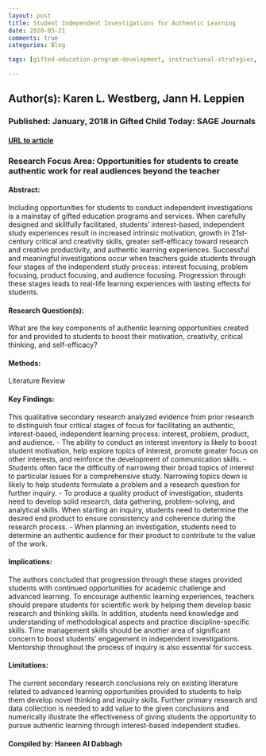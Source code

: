 ```yaml
---
layout: post
title: Student Independent Investigations for Authentic Learning
date: 2020-05-21
comments: true
categories: Blog

tags: [gifted-education-program-development, instructional-strategies, independent-study]

---
```


## Author(s): Karen L. Westberg, Jann H. Leppien

### Published: January, 2018 in Gifted Child Today: SAGE Journals

#### [URL to article](https://journals.sagepub.com/doi/pdf/10.1177/1076217517735354)

### Research Focus Area: Opportunities for students to create authentic work for real audiences beyond the teacher

#### Abstract:
Including opportunities for students to conduct independent investigations is a mainstay of gifted education programs and services. When carefully designed and skillfully facilitated, students’ interest-based, independent study experiences result in increased intrinsic motivation, growth in 21st-century critical and creativity skills, greater self-efficacy toward research and creative productivity, and authentic learning experiences. Successful and meaningful investigations occur when teachers guide students through four stages of the independent study process: interest focusing, problem focusing, product focusing, and audience focusing. Progression through these stages leads to real-life learning experiences with lasting effects for students.


#### Research Question(s):
What are the key components of authentic learning opportunities created for and provided to students to boost their motivation, creativity, critical thinking, and self-efficacy?


#### Methods:
Literature Review


#### Key Findings:
This qualitative secondary research analyzed evidence from prior research to distinguish four critical stages of focus for facilitating an authentic, interest-based, independent learning process: interest, problem, product, and audience.  - The ability to conduct an interest inventory is likely to boost student motivation, help explore topics of interest, promote greater focus on other interests, and reinforce the development of communication skills.  - Students often face the difficulty of narrowing their broad topics of interest to particular issues for a comprehensive study. Narrowing topics down is likely to help students formulate a problem and a research question for further inquiry. - To produce a quality product of investigation, students need to develop solid research, data gathering, problem-solving, and analytical skills. When starting an inquiry, students need to determine the desired end product to ensure consistency and coherence during the research process. - When planning an investigation, students need to determine an authentic audience for their product to contribute to the value of the work.  


#### Implications:
The authors concluded that progression through these stages provided students with continued opportunities for academic challenge and advanced learning. To encourage authentic learning experiences, teachers should prepare students for scientific work by helping them develop basic research and thinking skills. In addition, students need knowledge and understanding of methodological aspects and practice discipline-specific skills. Time management skills should be another area of significant concern to boost students’ engagement in independent investigations. Mentorship throughout the process of inquiry is also essential for success.


#### Limitations:
The current secondary research conclusions rely on existing literature related to advanced learning opportunities provided to students to help them develop novel thinking and inquiry skills. Further primary research and data collection is needed to add value to the given conclusions and numerically illustrate the effectiveness of giving students the opportunity  to pursue authentic learning through interest-based independent studies.


#### Compiled by: Haneen Al Dabbagh

